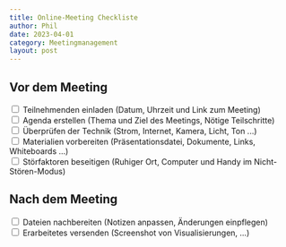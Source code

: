 ```yaml
---
title: Online-Meeting Checkliste
author: Phil
date: 2023-04-01
category: Meetingmanagement
layout: post
---
```

## Vor dem Meeting

<div class="form-group ">
    <div class="col-md-5">
        <div class="checkbox">
            <input type="checkbox" name="packersOff" id="packers" value="1"/>
            <label for="packers" class="strikethrough">Teilnehmenden einladen (Datum, Uhrzeit und Link zum Meeting)</label>
        </div>
       <div class="checkbox">
            <input type="checkbox" name="packersOff" id="packers" value="2"/>
            <label for="packers" class="strikethrough">Agenda erstellen (Thema und Ziel des Meetings, Nötige Teilschritte)</label>
        </div>
   <div class="checkbox">
            <input type="checkbox" name="packersOff" id="packers" value="3"/>
            <label for="packers" class="strikethrough">Überprüfen der Technik (Strom, Internet, Kamera, Licht, Ton ...)</label>
        </div>
        <div class="checkbox">
            <input type="checkbox" name="packersOff" id="packers" value="4"/>
            <label for="packers" class="strikethrough">Materialien vorbereiten (Präsentationsdatei, Dokumente, Links, Whiteboards ...)</label>
        </div>
     <div class="checkbox">
            <input type="checkbox" name="packersOff" id="packers" value="5"/>
            <label for="packers" class="strikethrough">Störfaktoren beseitigen (Ruhiger Ort, Computer und Handy im Nicht-Stören-Modus)</label>
        </div>
            </div>

</div>

## Nach dem Meeting
<div class="form-group ">
    <div class="col-md-5">
        <div class="checkbox">
            <input type="checkbox" name="packersOff" id="packers" value="1"/>
            <label for="packers" class="strikethrough">Dateien nachbereiten (Notizen anpassen, Änderungen einpflegen)</label>
        </div>
       <div class="checkbox">
            <input type="checkbox" name="packersOff" id="packers" value="2"/>
            <label for="packers" class="strikethrough">Erarbeitetes versenden (Screenshot von Visualisierungen, ...)</label>
        </div>
</div>
</div>
